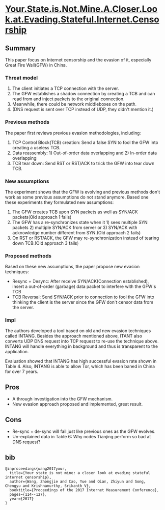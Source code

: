 # [Your.State.is.Not.Mine.A.Closer.Look.at.Evading.Stateful.Internet.Censorship](https://conferences.sigcomm.org/imc/2017/papers/imc17-final59.pdf)

## Summary

This paper focus on Internet censorship and the evasion of it, especially Great Fire Wall(GFW) in China.

### Threat model

1. The client initiates a TCP connection with the server. 
2. The GFW establishes a shadow connection by creating a TCB and can read from and inject packets to the original connection. 
3. Meanwhile, there could be network middleboxes on the path.
4. (DNS request is sent over TCP instead of UDP, they didn't mention it.)

### Previous methods

The paper first reviews previous evasion methodologies, including:

1. TCP Control Block(TCB) creation: Send a false SYN to fool the GFW into creating a useless TCB.
2. Data reassembly: 1) Out-of-order data overlapping and 2) In-order data overlapping
3. TCB tear down: Send RST or RST/ACK to trick the GFW into tear down TCB.

### New assumptions

The experiment shows that the GFW is evolving and previous methods don't work as some previous assumptions do not stand anymore.
Based one these experiments they formulated new assumptions:

1. The GFW creates TCB upon SYN packets as well as SYN/ACK packets(Old approach 1 fails)
2. The GFW has a re-synchronizes state when it 1) sees multiple SYN packets 2) multiple SYN/ACK from server or 3) SYN/ACK with acknowledge number different from SYN.(Old approach 2 fails)
3. On RST or RST/ACK, the GFW may re-synchronization instead of tearing down TCB.(Old approach 3 fails)

### Proposed methods

Based on these new assumptions, the paper propose new evasion techniques:

- Resync + Desync: After receive SYN/ACK(Connection established), insert a out-of-order (garbage) data packet to interfere with the GFW's TCB
- TCB Reversal: Send SYN/ACK prior to connection to fool the GFW into thinking the client is the server since the GFW don't censor data from the server.

### Impl

The authors developed a tool based on old and new evasion techniques called INTANG.
Besides the approach mentioned above, ITANT also converts UDP DNS request into TCP request to re-use the technique above.
INTANG will handle everything in background and thus is transparent to the application.

Evaluation showed that INTANG has high successful evasion rate shown in Table 4. 
Also, INTANG is able to allow Tor, which has been baned in China for over 7 years.

## Pros

- A through investigation into the GFW mechanism.
- New evasion approach proposed and implemented, great result.

## Cons

- Re-sync + de-sync will fail just like previous ones as the GFW evolves.
- Un-explained data in Table 6: Why nodes Tianjing perform so bad at DNS request?

## bib
```
@inproceedings{wang2017your,
  title={Your state is not mine: a closer look at evading stateful internet censorship},
  author={Wang, Zhongjie and Cao, Yue and Qian, Zhiyun and Song, Chengyu and Krishnamurthy, Srikanth V},
  booktitle={Proceedings of the 2017 Internet Measurement Conference},
  pages={114--127},
  year={2017}
}
```